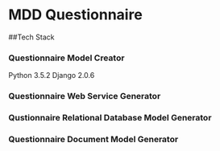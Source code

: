# MDD Questionnaire
##Tech Stack

### Questionnaire Model Creator
Python 3.5.2
Django	2.0.6

### Questionnaire Web Service Generator



### Qustionnaire Relational Database Model Generator


### Questionnaire Document Model Generator

